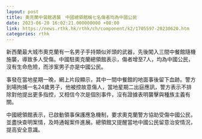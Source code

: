 ```yaml
---
layout: post
title: 奧克蘭中餐館遇襲　中國總領館稱七名傷者均為中國公民
date: 2023-06-20 16:02:21.000000000 +08:00
link: https://news.rthk.hk/rthk/ch/component/k2/1705597-20230620.htm
categories: rthk
---
```


新西蘭最大城市奧克蘭有一名男子手持類似斧頭的武器，先後闖入三間中餐館隨機施襲，導致多人受傷。中國駐奧克蘭總領館表示，傷者增至7人，均為中國公民，沒有生命危險，而涉案男子亦是中國公民。

事發在當地星期一晚，網上片段顯示，其中一間中餐館的地面事後留下血跡。警方到場拘捕一名24歲男子，他被控故意傷人，當地星期二出庭應訊，警方表示不排除對他提出更多指控，又相信今次是個別事件，沒有證據表明襲擊與種族主義有關。

中國總領館表示，已啟動領事保護應急機制，要求奧克蘭警方協助受傷中國公民，並盡快查明案情，及時通報案件進展。總領館又提醒當地中國公民留意治安情況，提高安全意識。
